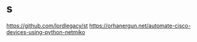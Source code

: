# s
https://github.com/lordlegacy/st
https://orhanergun.net/automate-cisco-devices-using-python-netmiko
